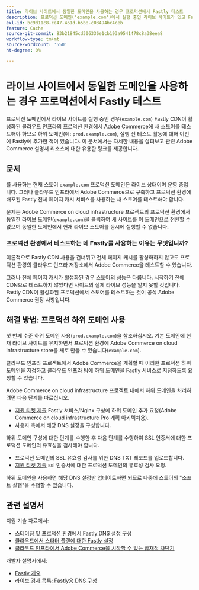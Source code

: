 ```yaml
---
title: 라이브 사이트에서 동일한 도메인을 사용하는 경우 프로덕션에서 Fastly 테스트
description: 프로덕션 도메인('example.com')에서 실행 중인 라이브 사이트가 있고 Fastly CDN이 활성화된 클라우드 인프라의 프로덕션 환경에서 Adobe Commerce에 있는 새 스토어를 테스트해야 하는 경우 실행 전 테스트 활동에 대해 이전에 Fastly에 추가한 하위 도메인('prod.example.com' 등)을 사용하는 것이 좋습니다. 이 문서에서는 자세한 내용을 살펴보고 관련 Adobe Commerce 설명서 리소스에 대한 유용한 링크를 제공합니다.
exl-id: bc9d11c8-ce47-461d-b5b8-c03494bc4ceb
feature: Cache
source-git-commit: 83b21845cd306336e1cb193a9541478c8a38eea8
workflow-type: tm+mt
source-wordcount: '550'
ht-degree: 0%

---
```


# 라이브 사이트에서 동일한 도메인을 사용하는 경우 프로덕션에서 Fastly 테스트

프로덕션 도메인에서 라이브 사이트를 실행 중인 경우(`example.com`) Fastly CDN이 활성화된 클라우드 인프라의 프로덕션 환경에서 Adobe Commerce에 새 스토어를 테스트해야 하므로 하위 도메인(예: `prod.example.com`), 실행 전 테스트 활동에 대해 이전에 Fastly에 추가한 적이 있습니다. 이 문서에서는 자세한 내용을 살펴보고 관련 Adobe Commerce 설명서 리소스에 대한 유용한 링크를 제공합니다.

## 문제

를 사용하는 현재 스토어 `example.com` 프로덕션 도메인은 라이브 상태이며 운영 중입니다. 그러나 클라우드 인프라에서 Adobe Commerce으로 구축하고 프로덕션 환경에 배포된 Fastly 전체 페이지 캐시 서비스를 사용하는 새 스토어를 테스트해야 합니다.

문제는 Adobe Commerce on cloud infrastructure 프로젝트의 프로덕션 환경에서 동일한 라이브 도메인(`example.com`)을 클릭하여 새 사이트를 이 도메인으로 전환할 수 없으며 동일한 도메인에서 현재 라이브 스토어를 동시에 실행할 수 없습니다.

### 프로덕션 환경에서 테스트하는 데 Fastly를 사용하는 이유는 무엇입니까?

이론적으로 Fastly CDN 사용을 건너뛰고 전체 페이지 캐시를 활성화하지 않고도 프로덕션 환경의 클라우드 인프라 저장소에서 Adobe Commerce을 테스트할 수 있습니다.

그러나 전체 페이지 캐시가 활성화된 경우 스토어의 성능은 다릅니다. 시작하기 전에 CDN으로 테스트하지 않았다면 사이트의 실제 라이브 성능을 알지 못할 것입니다. Fastly CDN이 활성화된 프로덕션에서 스토어를 테스트하는 것이 공식 Adobe Commerce 권장 사항입니다.

## 해결 방법: 프로덕션 하위 도메인 사용

첫 번째 수준 하위 도메인 사용(`prod.example.com`)을 참조하십시오. 기본 도메인에 현재 라이브 사이트를 유지하면서 프로덕션 환경에 Adobe Commerce on cloud infrastructure store를 새로 만들 수 있습니다(`example.com`).

클라우드 인프라 프로젝트에서 Adobe Commerce을 계획할 때 이러한 프로덕션 하위 도메인을 지정하고 클라우드 인프라 팀에 하위 도메인을 Fastly 서비스로 지정하도록 요청할 수 있습니다.

Adobe Commerce on cloud infrastructure 프로젝트 내에서 하위 도메인을 처리하려면 다음 단계를 따르십시오.

* [지원 티켓 제출](/help/help-center-guide/help-center/magento-help-center-user-guide.md#submit-ticket) Fastly 서비스/Nginx 구성에 하위 도메인 추가 요청(Adobe Commerce on cloud infrastructure Pro 계획 아키텍처용).
* 사용자 측에서 해당 DNS 설정을 구성합니다.

하위 도메인 구성에 대한 단계를 수행한 후 다음 단계를 수행하여 SSL 인증서에 대한 프로덕션 도메인의 유효성을 검사해야 합니다.

* 프로덕션 도메인의 SSL 유효성 검사를 위한 DNS TXT 레코드를 업로드합니다.
* [지원 티켓 제출](/help/help-center-guide/help-center/magento-help-center-user-guide.md#submit-ticket) ssl 인증서에 대한 프로덕션 도메인의 유효성 검사 요청.

하위 도메인을 사용하면 해당 DNS 설정만 업데이트하면 되므로 나중에 스토어의 &quot;소프트 실행&quot;을 수행할 수 있습니다.

## 관련 설명서

지원 기술 자료에서:

* [스테이징 및 프로덕션 환경에서 Fastly DNS 설정 구성](https://experienceleague.adobe.com/docs/commerce-knowledge-base/kb/how-to/configure-fastly-dns-settings-on-staging-and-production-environments.html)
* [클라우드에서 스타터 플랜에 대한 Fastly 설정](https://experienceleague.adobe.com/docs/commerce-knowledge-base/kb/how-to/set-up-fastly-for-starter-plan-on-cloud.html)
* [클라우드 인프라에서 Adobe Commerce을 시작할 수 있는 잠재적 차단기](https://experienceleague.adobe.com/docs/commerce-knowledge-base/kb/troubleshooting/miscellaneous/blockers-launching-on-magento-commerce-cloud.html)

개발자 설명서에서:

* [Fastly 개요](https://experienceleague.adobe.com/docs/commerce-cloud-service/user-guide/cdn/fastly.html)
* [라이브 검사 목록: Fastly용 DNS 구성](https://experienceleague.adobe.com/docs/commerce-cloud-service/user-guide/launch/checklist.html)

